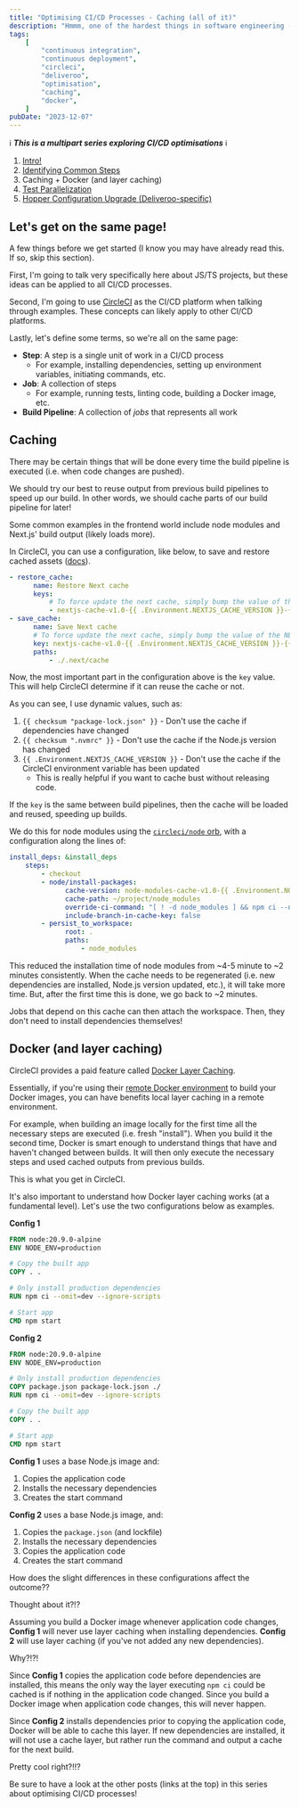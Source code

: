 ```yaml
---
title: "Optimising CI/CD Processes - Caching (all of it)"
description: "Hmmm, one of the hardest things in software engineering (other than naming things)"
tags:
    [
        "continuous integration",
        "continuous deployment",
        "circleci",
        "deliveroo",
        "optimisation",
        "caching",
        "docker",
    ]
pubDate: "2023-12-07"
---
```


ℹ️ **_This is a multipart series exploring CI/CD optimisations_** ℹ️

1. [Intro!](./optimising-ci-cd-processes.md)
2. [Identifying Common Steps](./optimising-ci-cd-identifying-common-steps.md)
3. Caching + Docker (and layer caching)
4. [Test Parallelization](./optimising-ci-cd-test-parallelization.md)
5. [Hopper Configuration Upgrade (Deliveroo-specific)](./optimising-ci-cd-hopper-upgrades.md)

## Let's get on the same page!

A few things before we get started (I know you may have already read this. If so, skip this section).

First, I'm going to talk very specifically here about JS/TS projects, but these ideas can be applied to all CI/CD
processes.

Second, I'm going to use [CircleCI](https://circleci.com/) as the CI/CD platform when talking through examples. These
concepts can likely apply to other CI/CD platforms.

Lastly, let's define some terms, so we're all on the same page:

-   **Step**: A step is a single unit of work in a CI/CD process
    -   For example, installing dependencies, setting up environment variables, initiating commands, etc.
-   **Job**: A collection of steps
    -   For example, running tests, linting code, building a Docker image, etc.
-   **Build Pipeline**: A collection of _jobs_ that represents all work

## Caching

There may be certain things that will be done every time the build pipeline is executed (i.e. when code changes are pushed).

We should try our best to reuse output from previous build pipelines to speed up our build. In other words, we should
cache parts of our build pipeline for later!

Some common examples in the frontend world include node modules and Next.js' build output (likely loads more).

In CircleCI, you can use a configuration, like below, to save and restore cached assets ([docs](https://circleci.com/docs/caching/#basic-example-of-dependency-caching)).

```yaml
- restore_cache:
      name: Restore Next cache
      keys:
          # To force update the next cache, simply bump the value of the NEXTJS_CACHE_VERSION in CircleCI and re-run your build
          - nextjs-cache-v1.0-{{ .Environment.NEXTJS_CACHE_VERSION }}-{{ checksum "package-lock.json" }}-{{ checksum ".nvmrc" }}
- save_cache:
      name: Save Next cache
      # To force update the next cache, simply bump the value of the NEXTJS_CACHE_VERSION in CircleCI and re-run your build
      key: nextjs-cache-v1.0-{{ .Environment.NEXTJS_CACHE_VERSION }}-{{ checksum "package-lock.json" }}-{{ checksum ".nvmrc" }}
      paths:
          - ./.next/cache
```

Now, the most important part in the configuration above is the `key` value. This will help CircleCI determine if it can
reuse the cache or not.

As you can see, I use dynamic values, such as:

1. `{{ checksum "package-lock.json" }}` - Don't use the cache if dependencies have changed
2. `{{ checksum ".nvmrc" }}` - Don't use the cache if the Node.js version has changed
3. `{{ .Environment.NEXTJS_CACHE_VERSION }}` - Don't use the cache if the CircleCI environment variable has been updated
    - This is really helpful if you want to cache bust without releasing code.

If the `key` is the same between build pipelines, then the cache will be loaded and reused, speeding up builds.

We do this for node modules using the [`circleci/node` orb](https://circleci.com/developer/orbs/orb/circleci/node), with
a configuration along the lines of:

```yaml
install_deps: &install_deps
    steps:
        - checkout
        - node/install-packages:
              cache-version: node-modules-cache-v1.0-{{ .Environment.NODE_MODULES_CACHE_VERSION }}-{{ checksum "package-lock.json" }}-{{ checksum ".nvmrc" }}
              cache-path: ~/project/node_modules
              override-ci-command: "[ ! -d node_modules ] && npm ci --no-fund --no-audit || echo 'Using cached node_modules directory'"
              include-branch-in-cache-key: false
        - persist_to_workspace:
              root: .
              paths:
                  - node_modules
```

This reduced the installation time of node modules from ~4-5 minute to ~2 minutes consistently. When the cache needs to
be regenerated (i.e. new dependencies are installed, Node.js version updated, etc.), it will take more time. But, after
the first time this is done, we go back to ~2 minutes.

Jobs that depend on this cache can then attach the workspace. Then, they don't need to install dependencies themselves!

## Docker (and layer caching)

CircleCI provides a paid feature called [Docker Layer Caching](https://circleci.com/docs/docker-layer-caching/).

Essentially, if you're using their [remote Docker environment](https://circleci.com/docs/building-docker-images/) to
build your Docker images, you can have benefits local layer caching in a remote environment.

For example, when building an image locally for the first time all the necessary steps are executed (i.e. fresh "install").
When you build it the second time, Docker is smart enough to understand things that have and haven't changed between builds.
It will then only execute the necessary steps and used cached outputs from previous builds.

This is what you get in CircleCI.

It's also important to understand how Docker layer caching works (at a fundamental level). Let's use the two configurations
below as examples.

**Config 1**

```dockerfile
FROM node:20.9.0-alpine
ENV NODE_ENV=production

# Copy the built app
COPY . .

# Only install production dependencies
RUN npm ci --omit=dev --ignore-scripts

# Start app
CMD npm start
```

**Config 2**

```dockerfile
FROM node:20.9.0-alpine
ENV NODE_ENV=production

# Only install production dependencies
COPY package.json package-lock.json ./
RUN npm ci --omit=dev --ignore-scripts

# Copy the built app
COPY . .

# Start app
CMD npm start
```

**Config 1** uses a base Node.js image and:

1. Copies the application code
2. Installs the necessary dependencies
3. Creates the start command

**Config 2** uses a base Node.js image, and:

1. Copies the `package.json` (and lockfile)
2. Installs the necessary dependencies
3. Copies the application code
4. Creates the start command

How does the slight differences in these configurations affect the outcome??

Thought about it?!?

Assuming you build a Docker image whenever application code changes, **Config 1** will never use layer caching when
installing dependencies. **Config 2** will use layer caching (if you've not added any new dependencies).

Why?!?!

Since **Config 1** copies the application code before dependencies are installed, this means the only way the layer
executing `npm ci` could be cached is if nothing in the application code changed. Since you build a Docker image when
application code changes, this will never happen.

Since **Config 2** installs dependencies prior to copying the application code, Docker will be able to cache this layer.
If new dependencies are installed, it will not use a cache layer, but rather run the command and output a cache for
the next build.

Pretty cool right?!!?

Be sure to have a look at the other posts (links at the top) in this series about optimising CI/CD processes!
